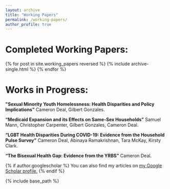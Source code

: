```yaml
---
layout: archive
title: "Working Papers"
permalink: /working-papers/
author_profile: true
---
```

# Completed Working Papers:

{% for post in site.working_papers reversed %}
  {% include archive-single.html %}
{% endfor %}

# Works in Progress:
**"Sexual Minority Youth Homelessness: Health Disparities and Policy Implications”**
Cameron Deal, Gilbert Gonzales.

**“Medicaid Expansion and its Effects on Same-Sex Households”** Samuel Mann,
Christopher Carpenter, Gilbert Gonzales, Cameron Deal.

**“LGBT Health Disparities During COVID-19: Evidence from the Household
Pulse Survey”** Cameron Deal, Abinaya Ramakrishnan, Tara McKay, Kirsty
Clark.

**“The Bisexual Health Gap: Evidence from the YRBS”** Cameron Deal.

{% if author.googlescholar %}
  You can also find my articles on <u><a href="{{author.googlescholar}}">my Google Scholar profile</a>.</u>
{% endif %}

{% include base_path %}


